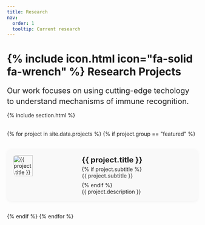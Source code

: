 ```yaml
---
title: Research
nav:
  order: 1
  tooltip: Current research
---
```


# {% include icon.html icon="fa-solid fa-wrench" %} Research Projects

<span style="font-size: 20px; line-height: 1.4; display: block; margin-bottom: 10px;">
Our work focuses on using cutting-edge techology to understand mechanisms of immune recognition.
</span>

{% include section.html %}

<div class="project-grid">
  {% for project in site.data.projects %}
    {% if project.group == "featured" %}
    <div class="project-card">
      <img src="{{ project.image }}" alt="{{ project.title }}">
      <div class="project-card-text">
        <h3>{{ project.title }}</h3>
        {% if project.subtitle %}
          <p class="subtitle">{{ project.subtitle }}</p>
        {% endif %}
        <p>{{ project.description }}</p>
      </div>
    </div>
    {% endif %}
  {% endfor %}
</div>

<style>
.project-grid {
  display: flex;
  flex-direction: column;
  gap: 2rem;
  margin-top: 2rem;
}

.project-card {
  display: flex;
  gap: 1.5rem;
  background: #f9f9f9;
  padding: 1rem;
  border-radius: 12px;
  box-shadow: 0 2px 8px rgba(0,0,0,0.05);
  align-items: flex-start;
}

.project-card img {
  width: 33.33%;      /* image takes one-third of card width */
  height: auto;
  object-fit: cover;
  border-radius: 8px;
  flex-shrink: 0;
}

.project-card-text {
  width: 66.66%;      /* text takes two-thirds */
  display: flex;
  flex-direction: column;
  justify-content: center;
}

.project-card h3 {
  font-size: 1.25rem;
  margin: 0 0 0.25rem 0;
}

.project-card .subtitle {
  font-weight: 600;
  color: #666;
  margin: 0 0 0.5rem 0;
}

.project-card p {
  margin: 0;
}
</style>
